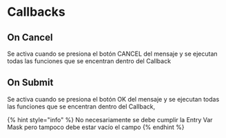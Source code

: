 # Callbacks

## On Cancel

Se activa cuando se presiona el botón CANCEL del mensaje y se ejecutan todas las funciones que se encentran dentro del Callback

## On Submit

Se activa cuando se presiona el botón OK del mensaje y se ejecutan todas las funciones que se encentran dentro del Callback, 

{% hint style="info" %}
No necesariamente se debe cumplir la Entry Var Mask pero tampoco debe estar vacío el campo
{% endhint %}

